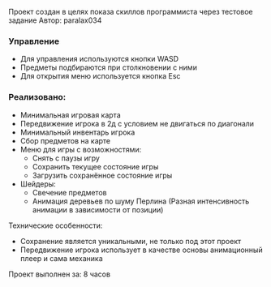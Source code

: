 Проект создан в целях показа скиллов программиста через тестовое задание
Автор: paralax034

### Управление
- Для управления используются кнопки WASD
- Предметы подбираются при столкновении с ними
- Для открытия меню используется кнопка Esc

### Реализовано:
- Минимальная игровая карта
- Передвижение игрока в 2д с условием не двигаться по диагонали
- Минимальный инвентарь игрока
- Сбор предметов на карте
- Меню для игры с возможностями:
	- Снять с паузы игру
	- Сохранить текущее состояние игры
	- Загрузить сохранённое состояние игры
- Шейдеры:
	- Свечение предметов
	- Анимация деревьев по шуму Перлина (Разная интенсивность анимации в зависимости от позиции)

Технические особенности:
- Сохранение является уникальными, не только под этот проект
- Передвижение игрока использует в качестве основы анимационный плеер и сама механика

Проект выполнен за: 8 часов
